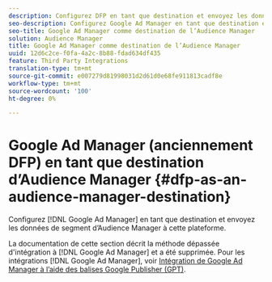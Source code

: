 ```yaml
---
description: Configurez DFP en tant que destination et envoyez les données de segment d’Audience Manager à cette plateforme.
seo-description: Configurez Google Ad Manager en tant que destination et envoyez les données de segment d’Audience Manager à cette plateforme.
seo-title: Google Ad Manager comme destination de l’Audience Manager
solution: Audience Manager
title: Google Ad Manager comme destination de l’Audience Manager
uuid: 12d6c2ce-f0fa-4a2c-8b88-fdad634df435
feature: Third Party Integrations
translation-type: tm+mt
source-git-commit: e007279d81998031d2d61d0e68fe911813cadf8e
workflow-type: tm+mt
source-wordcount: '100'
ht-degree: 0%

---
```



# Google Ad Manager (anciennement DFP) en tant que destination d’Audience Manager {#dfp-as-an-audience-manager-destination}

Configurez [!DNL Google Ad Manager] en tant que destination et envoyez les données de segment d’Audience Manager à cette plateforme.

La documentation de cette section décrit la méthode dépassée d&#39;intégration à [!DNL Google Ad Manager] et a été supprimée. Pour les intégrations [!DNL Google Ad Manager], voir [Intégration de Google Ad Manager à l’aide des balises Google Publisher (GPT)](../integration/gpt-aam-destination/gpt-aam-requirements.md).
